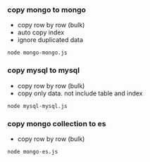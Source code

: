 ### copy mongo to mongo
- copy row by row (bulk)
- auto copy index
- ignore duplicated data

```node mongo-mongo.js```

### copy mysql to mysql
- copy row by row (bulk)
- copy only data. not include table and index

```node mysql-mysql.js```

### copy mongo collection to es
- copy row by row (bulk)

```node mongo-es.js```
